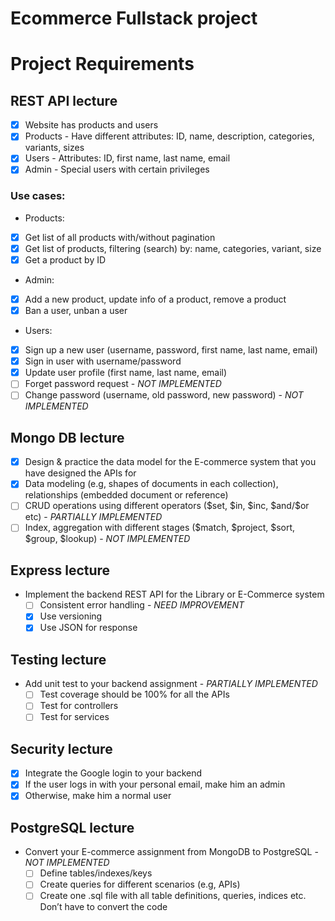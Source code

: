 # Ecommerce Fullstack project

# Project Requirements

## REST API lecture

- [x] Website has products and users
- [x] Products - Have different attributes: ID, name, description, categories, variants, sizes
- [x] Users - Attributes: ID, first name, last name, email
- [x] Admin - Special users with certain privileges

### Use cases:

- Products:
- [x] Get list of all products with/without pagination
- [x] Get list of products, filtering (search) by: name, categories, variant, size
- [x] Get a product by ID
- Admin:
- [x] Add a new product, update info of a product, remove a product
- [x] Ban a user, unban a user
- Users:
- [x] Sign up a new user (username, password, first name, last name, email)
- [x] Sign in user with username/password
- [x] Update user profile (first name, last name, email)
- [ ] Forget password request - <em>NOT IMPLEMENTED</em>
- [ ] Change password (username, old password, new password) - <em>NOT IMPLEMENTED</em>

## Mongo DB lecture

- [x] Design & practice the data model for the E-commerce system that you have designed the APIs for
- [x] Data modeling (e.g, shapes of documents in each collection), relationships (embedded document or reference)
- [ ] CRUD operations using different operators ($set, $in, $inc, $and/\$or etc) - <em>PARTIALLY IMPLEMENTED</em>
- [ ] Index, aggregation with different stages ($match, $project, $sort, $group, \$lookup) - <em>NOT IMPLEMENTED</em>

## Express lecture

- Implement the backend REST API for the Library or E-Commerce system
  - [ ] Consistent error handling - <em>NEED IMPROVEMENT</em>
  - [x] Use versioning
  - [x] Use JSON for response

## Testing lecture

- Add unit test to your backend assignment - <em>PARTIALLY IMPLEMENTED</em>
  - [ ] Test coverage should be 100% for all the APIs
  - [ ] Test for controllers
  - [ ] Test for services

## Security lecture

- [x] Integrate the Google login to your backend
- [x] If the user logs in with your personal email, make him an admin
- [x] Otherwise, make him a normal user

## PostgreSQL lecture

- Convert your E-commerce assignment from MongoDB to PostgreSQL - <em>NOT IMPLEMENTED</em>
  - [ ] Define tables/indexes/keys
  - [ ] Create queries for different scenarios (e.g, APIs)
  - [ ] Create one .sql file with all table definitions, queries, indices etc. Don’t have to convert the code
